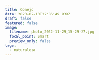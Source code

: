 ```yaml
---
title: Conejo
date: 2023-02-13T22:06:49.838Z
draft: false
featured: false
image:
  filename: photo_2022-11-29_15-29-27.jpg
  focal_point: Smart
  preview_only: false
tags:
  - naturaleza
---
```

